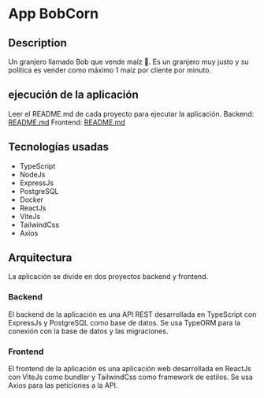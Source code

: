 # App BobCorn
## Description
Un granjero llamado Bob que vende maíz 🌽. Es un granjero muy justo y su política es vender como máximo 1 maíz por cliente por minuto.

## ejecución de la aplicación

Leer el README.md de cada proyecto para ejecutar la aplicación.
Backend: [README.md](./backend/README.md)
Frontend: [README.md](./frontend/README.md)

## Tecnologías usadas

- TypeScript
- NodeJs
- ExpressJs
- PostgreSQL
- Docker
- ReactJs
- ViteJs
- TailwindCss
- Axios

## Arquitectura
La aplicación se divide en dos proyectos backend y frontend.

### Backend
El backend de la aplicación es una API REST desarrollada en TypeScript con ExpressJs y PostgreSQL como base de datos. Se usa TypeORM para la conexión con la base de datos y las migraciones.

### Frontend
El frontend de la aplicación es una aplicación web desarrollada en ReactJs con ViteJs como bundler y TailwindCss como framework de estilos. Se usa Axios para las peticiones a la API.